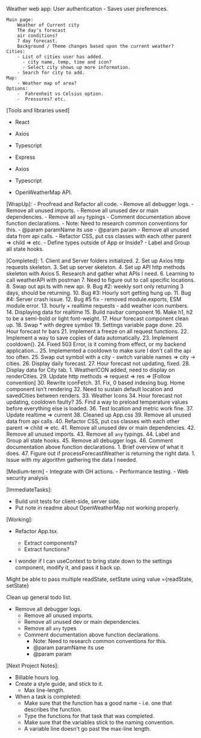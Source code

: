 Weather web app:
    User authentication
      - Saves user preferences.

    Main page:
        Weather of Current city
        The day's forecast
        air conditions?
        7 day forecast.
        Background / Theme changes based upon the current weather?
    Cities:
        - List of cities user has added.
          - city name, temp, time and icon?
          - Select city shows up more information.
        - Search for city to add.
    Map:
        - Weather map of area?
    Options:
        -  Fahrenheit vs Celsius option.
        -  Pressures? etc.

[Tools and libraries used]
  - React
  - Axios
  - Typescript

  - Express
  - Axios
  - Typescript
  - OpenWeatherMap API.

[WrapUp]:
    - Proofread and Refactor all code.
    - Remove all debugger logs.
    - Remove all unused imports.
    - Remove all unused dev or main dependencies.
    - Remove all `any` typings
    - Comment documentation above function declarations.
      - Note: Need to research common conventions for this.
      - @param paramName its use
      - @param param
    - Remove all unused data from api calls.
    - Refactor CSS, put css classes with each other parent => child => etc.
    - Define types outside of App or Inside?
    - Label and Group all state hooks.



[Completed]:
    1. Client and Server folders initialized.
    2. Set up Axios http requests skeleton.
    3. Set up server skeleton.
    4. Set up API http methods skeleton with Axios
    5. Research and gather what APIs I need.
    6. Learning to call weatherAPI with postman
    7. Need to figure out to call specific locations.
    8. Swap out api.ts with new api.
    9. Bug #2: weekly sort only returning 3 days, should be returning.
    10. Bug #3: Hourly sort getting hung up.
    11. Bug #4: Server crash issue.
    12. Bug #5 fix - removed module.exports, ESM module error.
    13. hourly + realtime requests - add weather icon numbers.
    14. Displaying data for realtime
    15. Build navbar component
    16. Make h1, h2 to be a semi-bold or light font-weight.
    17. Hour forecast component clean up.
    18. Swap * with degree symbol
    19. Settings variable page done.
    20. Hour forecast hr bars
    21. Implement a freeze on all request functions.
    22. Implement a way to save copies of data automatically.
    23. Implement cooldown().
    24. Fixed 503 Error, is it coming from effect, or my backend application...
      25. Implemented a cooldown to make sure I don't call the api too often.
    25. Swap out symbol with a city - switch variable names => city -> cities.
    26. Display daily forecast.
    27. Hour forecast not updating, fixed.
    28.  Display data for City tab.
         1.   WeatherICON added, need to display on renderCities.
    29. Update http methods => request => res => [Follow convention]
    30. Rewrite iconFetch.
    31. Fix, 0 based indexing bug. Home component isn't rendering
    32. Need to sustain default location and savedCities between renders.
    33. Weather Icons
    34. Hour forecast not updating, cooldown faulty?
    35. Find a way to preload temperature values before everything else is loaded.
    36. Test location and metric work fine.
    37. Update realtime => current
    38. Cleaned up App.css
    39. Remove all unused data from api calls.
    40. Refactor CSS, put css classes with each other parent => child => etc.
    41. Remove all unused dev or main dependencies.
    42. Remove all unused imports.
    43. Remove all `any` typings.
    44. Label and Group all state hooks.
    45. Remove all debugger logs.
    46. Comment documentation above function declarations.
        1.   Brief overview of what it does.
    47. Figure out if processForecastWeather is returning the right data.
        1.  Issue with my algorithm gathering the data I needed.



[Medium-term]
    - Integrate with GH actions.
    - Performance testing.
    - Web security analysis


[ImmediateTasks]:
  - Build unit tests for client-side, server side.
  - Put note in readme about OpenWeatherMap not working properly.



[Working]:
- Refactor App.tsx.
  - Extract components?
  - Extract functions?
  
- I wonder if I can useContext to bring state down to the settings component, modify it, and pass it back up.

Might be able to pass multiple readState, setState using value ={readState, setState}

















Clean up general todo list.
- Remove all debugger logs.
    - Remove all unused imports.
    - Remove all unused dev or main dependencies.
    - Remove all `any` types
    - Comment documentation above function declarations.
      - Note: Need to research common conventions for this.
      - @param paramName its use
      - @param param













[Next Project Notes]:
  - Billable hours log.
  - Create a style guide, and stick to it.
    - Max line-length.
  - When a task is completed:
    - Make sure that the function has a good name - i.e. one that describes the function.
    - Type the functions for that task that was completed.
    - Make sure that the variables stick to the naming convention.
    - A variable line doesn't go past the max-line length.

